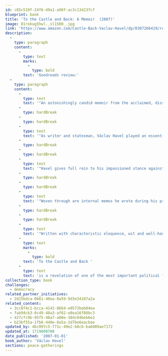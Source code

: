 ```yaml
---
id: c85c519f-24f6-49a1-a98f-ac3c134237cf
blueprint: book
title: 'To the Castle and Back: A Memoir  (2007)'
image: 81rokug5hwl._sl1500_.jpg
link: 'https://www.amazon.com/Castle-Back-Vaclav-Havel/dp/0307266419/ref=sr_1_1?crid=17M70ND02BBO5&dib=eyJ2IjoiMSJ9.FSMung8OiN98rx9TKt4pTslPX11SGMYEBshmjyXBMIlzPrJiwkQxgS6Wib1MvkkIEDNaL70R7FpqmvVpTgsM7fGyXOyFWKN5k0fAnJLlBP6IOEncYHIxfgXljv3N_AsX8V-WCNuxJeCSSEadvX-IY6DwLS9GQfL0KOlOv3SqPr0wMxg3eKnJ__0KBlXWRnji5edNTuzUZZJ9VxF5vLZcgTt9LwxgZ0ovFpwXGC143fU.6PgGCaiAc3o1AKpVrNy0lhHOmbQ897K7YgArGyXz4fo&dib_tag=se&keywords=to+the+castle+and+back&qid=1710631908&s=books&sprefix=to+the+castle+and+back%2Cstripbooks%2C145&sr=1-1'
description:
  -
    type: paragraph
    content:
      -
        type: text
        marks:
          -
            type: bold
        text: 'Goodreads review:'
  -
    type: paragraph
    content:
      -
        type: text
        text: '"An astonishingly candid memoir from the acclaimed, dissident playwright elected President after the dramatic Czechoslovakian Velvet Revolution — one of the most respected political figures of our time.'
      -
        type: hardBreak
      -
        type: hardBreak
      -
        type: text
        text: '"As writer and statesman, Václav Havel played an essential part in the profound changes that occurred in Central Europe in the last decades of the twentieth century. In this most intimate memoir, he writes about his transition from outspoken dissident and political prisoner to a player on the international stage in 1989 as newly elected president of Czechoslovakia after the ousting of the Soviet Union, and, in l993, as president of the newly formed Czech Republic.'
      -
        type: hardBreak
      -
        type: hardBreak
      -
        type: text
        text: '"Havel gives full rein to his impassioned stance against the devastation wrought by communism, but the scope of his concern in this engrossing memoir extends far beyond the circumstances he faced in his own country. The book is full of anecdotes of his interactions with world figures: offering a peace pipe to Mikhail Gorbachev, meditating with the Dali Lama, confessing to Pope John Paul II and partying with Bill and Hilary Clinton. Havel shares his thoughts on the future of the European Union and the role of national identity in today’s world. He explains why he has come to change his mind about the war in Iraq, and he discusses the political and personal reverberations he faces because of his initial support of the invasion. He writes with equal intelligence and candour about subjects as diverse as the arrogance of western power politics, the death of his first wife and his own battle with lung cancer.'
      -
        type: hardBreak
      -
        type: hardBreak
      -
        type: text
        text: '"Woven through are internal memos he wrote during his presidency that take us behind the scenes of the Prague Castle – the government’s seat of power – showing the internal workings of the office and revealing Havel’s mission to act as his country’s conscience, and even, at times, its chief social convenor. '
      -
        type: hardBreak
      -
        type: hardBreak
      -
        type: text
        text: '"Written with characteristic eloquence, wit and well-honed irony combined with an unfailing sense of wonder at the course his life has taken, '
      -
        type: text
        marks:
          -
            type: bold
        text: 'To the Castle and Back '
      -
        type: text
        text: 'is a revelation of one of the most important political figures of our time."'
collection_type: book
challenges:
  - democracy
related_partner_initiatives:
  - 2d25bdca-0661-40ea-8a59-9d3e34107a2a
related_content:
  - 3cc8f4c1-bcca-4142-8664-e0572beb84ea
  - fab94cb3-0c49-48a3-af62-e8ea16f88bc3
  - 427cfc9b-95f5-48a7-a80e-38dc04beb6e2
  - b23bf55a-1fb6-440e-8a5a-2d7be6eacbae
updated_by: 46c097c5-771c-49e2-b8c6-ba6009ae7172
updated_at: 1719800708
date_published: '2007-01-01'
book_author: 'Václav Havel'
sections: peace-gatherings
---
```

